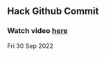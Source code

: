 
 ## Hack Github Commit 
 ### Watch video <a href="https://www.youtube.com">here</a> 
 Fri 30 Sep 2022 
